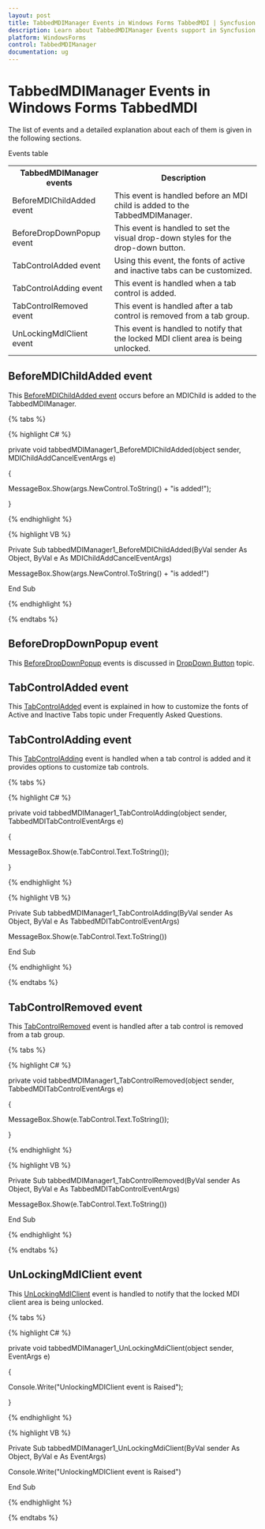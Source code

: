 ```yaml
---
layout: post
title: TabbedMDIManager Events in Windows Forms TabbedMDI | Syncfusion
description: Learn about TabbedMDIManager Events support in Syncfusion Windows Forms TabbedMDI control and more details.
platform: WindowsForms
control: TabbedMDIManager 
documentation: ug
---
```


# TabbedMDIManager Events in Windows Forms TabbedMDI

The list of events and a detailed explanation about each of them is given in the following sections.

Events table

<table>
<tr>
<th>
 TabbedMDIManager events</th><th>
Description</th></tr>
<tr>
<td>
BeforeMDIChildAdded event</td><td>
This event is handled before an MDI child is added to the TabbedMDIManager.</td></tr>
<tr>
<td>
BeforeDropDownPopup event</td><td>
This event is handled to set the visual drop-down styles for the drop-down button. </td></tr>
<tr>
<td>
TabControlAdded event</td><td>
Using this event, the fonts of active and inactive tabs can be customized.</td></tr>
<tr>
<td>
TabControlAdding event</td><td>
This event is handled when a tab control is added.</td></tr>
<tr>
<td>
TabControlRemoved event</td><td>
This event is handled after a tab control is removed from a tab group.</td></tr>
<tr>
<td>
UnLockingMdIClient event</td><td>
This event is handled to notify that the locked MDI client area is being unlocked.</td></tr>
</table>

## BeforeMDIChildAdded event

This [BeforeMDIChildAdded event](https://help.syncfusion.com/cr/windowsforms/Syncfusion.Windows.Forms.Tools.TabbedMDIManager.html#Syncfusion_Windows_Forms_Tools_TabbedMDIManager_OnBeforeMDIChildAdded_System_Windows_Forms_Control_) occurs before an MDIChild is added to the TabbedMDIManager.

{% tabs %}

{% highlight C# %}



private void tabbedMDIManager1_BeforeMDIChildAdded(object sender, MDIChildAddCancelEventArgs e)

{

MessageBox.Show(args.NewControl.ToString() + "is added!");

}

{% endhighlight %}

{% highlight VB %}



Private Sub tabbedMDIManager1_BeforeMDIChildAdded(ByVal sender As Object, ByVal e As MDIChildAddCancelEventArgs)

MessageBox.Show(args.NewControl.ToString() + "is added!")

End Sub

{% endhighlight %}

{% endtabs %}

## BeforeDropDownPopup event

This [BeforeDropDownPopup](https://help.syncfusion.com/cr/windowsforms/Syncfusion.Windows.Forms.Tools.TabbedMDIManager.html) events is discussed in [DropDown Button](https://help.syncfusion.com/windowsforms/tabbedmdi/button-settings#drop-down-button) topic.

## TabControlAdded event

This [TabControlAdded](https://help.syncfusion.com/cr/windowsforms/Syncfusion.Windows.Forms.Tools.TabbedMDIManager.html) event is explained in how to customize the fonts of Active and Inactive Tabs topic under Frequently Asked Questions. 

## TabControlAdding event

This [TabControlAdding](https://help.syncfusion.com/cr/windowsforms/Syncfusion.Windows.Forms.Tools.TabbedMDIManager.html) event is handled when a tab control is added and it provides options to customize tab controls.

{% tabs %}

{% highlight C# %}



private void tabbedMDIManager1_TabControlAdding(object sender, TabbedMDITabControlEventArgs e)

{

MessageBox.Show(e.TabControl.Text.ToString());

}

{% endhighlight %}

{% highlight VB %}



Private Sub tabbedMDIManager1_TabControlAdding(ByVal sender As Object, ByVal e As TabbedMDITabControlEventArgs)

MessageBox.Show(e.TabControl.Text.ToString())

End Sub

{% endhighlight %}

{% endtabs %}

## TabControlRemoved event

This [TabControlRemoved](https://help.syncfusion.com/cr/windowsforms/Syncfusion.Windows.Forms.Tools.TabbedMDIManager.html) event is handled after a tab control is removed from a tab group.

{% tabs %}

{% highlight C# %}



private void tabbedMDIManager1_TabControlRemoved(object sender, TabbedMDITabControlEventArgs e)

{

MessageBox.Show(e.TabControl.Text.ToString());

}

{% endhighlight %}

{% highlight VB %}



Private Sub tabbedMDIManager1_TabControlRemoved(ByVal sender As Object, ByVal e As TabbedMDITabControlEventArgs)

MessageBox.Show(e.TabControl.Text.ToString())

End Sub

{% endhighlight %}

{% endtabs %}



## UnLockingMdIClient event

This [UnLockingMdIClient](https://help.syncfusion.com/cr/windowsforms/Syncfusion.Windows.Forms.Tools.TabbedMDIManager.html) event is handled to notify that the locked MDI client area is being unlocked.

{% tabs %}

{% highlight C# %}



private void tabbedMDIManager1_UnLockingMdiClient(object sender, EventArgs e)

{

Console.Write("UnlockingMDIClient event is Raised");

}

{% endhighlight %}

{% highlight VB %}



Private Sub tabbedMDIManager1_UnLockingMdiClient(ByVal sender As Object, ByVal e As EventArgs)

Console.Write("UnlockingMDIClient event is Raised")

End Sub

{% endhighlight %}

{% endtabs %}
